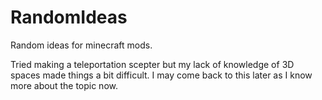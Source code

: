 # RandomIdeas
Random ideas for minecraft mods.

Tried making a teleportation scepter but my lack of knowledge of 3D spaces made things a bit difficult.
I may come back to this later as I know more about the topic now.
